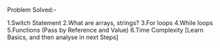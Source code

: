 Problem Solved:-

1.Switch Statement
2.What are arrays, strings?
3.For loops
4.While loops
5.Functions (Pass by Reference and Value)
6.Time Complexity [Learn Basics, and then analyse in next Steps]

